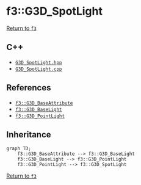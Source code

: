 # f3::G3D_SpotLight

[Return to `f3`](/docs/f3.md)

## C++

- [`G3D_SpotLight.hpp`](/src/f3/G3D_SpotLight.hpp)
- [`G3D_SpotLight.cpp`](/src/f3/G3D_SpotLight.cpp)

## References

- [`f3::G3D_BaseAttribute`](/docs/f3/G3D_BaseAttribute.md)
- [`f3::G3D_BaseLight`](/docs/f3/G3D_BaseLight.md)
- [`f3::G3D_PointLight`](/docs/f3/G3D_PointLight.md)

## Inheritance

```mermaid
graph TD;
    f3::G3D_BaseAttribute --> f3::G3D_BaseLight
    f3::G3D_BaseLight --> f3::G3D_PointLight
    f3::G3D_PointLight --> f3::G3D_SpotLight
```

[Return to `f3`](/docs/f3.md)